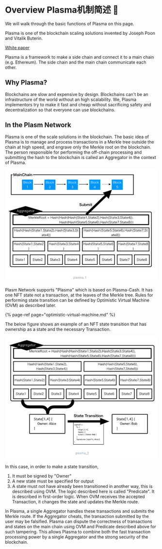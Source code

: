 # Overview Plasma机制简述 🔮

We will walk through the basic functions of Plasma on this page.

Plasma is one of the blockchain scaling solutions invented by Joseph Poon and Vitalik Buterin. 

[White paper](https://plasma.io/plasma.pdf)

Plasma is a framework to make a side chain and connect it to a main chain \(e.g. Ethereum\). The side chain and the main chain communicate each other.

## Why Plasma?

Blockchains are slow and expensive by design. Blockchains can't be an infrastructure of the world without an high scalability. We, Plasma implementors try to make it fast and cheap without sacrificing safety and decentralization so that everyone can use blockchains.

## In the Plasm Network

Plasma is one of the scale solutions in the blockchain. The basic idea of ​​Plasma is to manage and process transactions in a Merkle tree outside the chain at high speed, and engrave only the Merkle root on the blockchain. The person responsible for performing the off-chain processing and submitting the hash to the blockchain is called an Aggregator in the context of Plasma.

![](../.gitbook/assets/sukurnshotto-2020-05-31-183650png.png)

Plasm Network supports "Plasma" which is based on Plasma-Cash. It has one NFT state not a transaction, at the leaves of the Merkle tree. Rules for performing state transition can be defined by Optimistic Virtual Machine \(OVM\) as described later. 

{% page-ref page="optimistic-virtual-machine.md" %}

The below figure shows an example of an NFT state transition that has ownership as a state and the necessary Transaction.

![](../.gitbook/assets/sukurnshotto-2020-05-31-183843png.png)

In this case, in order to make a state transition, 

1. It must be signed by "Owner"   
2. A new state must be specified for output   
3. A state must not have already been transitioned in another way, this is described using OVM. The logic described here is called "Predicate". It is described in first-order logic. When OVM receives the accepted Transaction, it changes the state and updates the Merkle route.

In Plasma, a single Aggregator handles these transactions and submits the Merkle route. If the Aggregator cheats, the transaction submitted by the user may be falsified. Plasma can dispute the correctness of transactions and states on the main chain using OVM and Predicate described above for such tampering. This allows Plasma to combine both the fast transaction processing power by a single Aggregator and the strong security of the blockchain.

